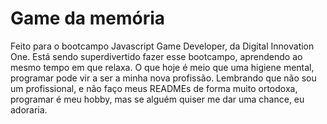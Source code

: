# Game da memória 
Feito para o bootcampo Javascript Game Developer, da Digital Innovation One. Está sendo superdivertido fazer esse bootcampo, aprendendo ao mesmo tempo em que relaxa. O que hoje é meio que uma higiene mental, programar pode vir a ser a minha nova profissão. Lembrando que não sou um profissional, e não faço meus READMEs de forma muito ortodoxa, programar é meu hobby, mas se alguém quiser me dar uma chance, eu adoraria.
